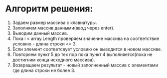 # Алгоритм решения:

1. Задаем размер массива с клавиатуры.
2. Заполняем массив данными(ввод через enter).
3. Выводим данный массив.
4. Пока i < array.Length проверяем значение массива на соответствие условию - длина строки <= 3.
5. Если элемент соответсвует условию он выводится в новом массиве.
6. Повторяем пункт 5 до тех пор пока пункт 4 выполняется(пока не достигним конца исходного массива).
7. Возвращаем результат - новый заполненный массив с элементами где длина строки не более 3.